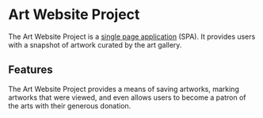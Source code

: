 # Art Website Project

The Art Website Project is a [single page application](https://en.wikipedia.org/wiki/Single-page_application) (SPA). It provides users with a snapshot of artwork curated by the art gallery.

## Features
The Art Website Project provides a means of saving artworks, marking artworks that were viewed, and even allows users to become a patron of the arts with their generous donation.

[](https://github.com/djinyi/phase-1-project-art-show/blob/main/video1977004786.gif)
[](https://imgur.com/Ts27pMo)
